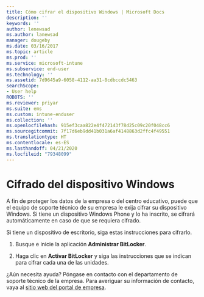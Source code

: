 ```yaml
---
title: Cómo cifrar el dispositivo Windows | Microsoft Docs
description: ''
keywords: ''
author: lenewsad
ms.author: lanewsad
manager: dougeby
ms.date: 03/16/2017
ms.topic: article
ms.prod: ''
ms.service: microsoft-intune
ms.subservice: end-user
ms.technology: ''
ms.assetid: 7d9645a9-6058-4112-aa31-8cdbccdc5463
searchScope:
- User help
ROBOTS: ''
ms.reviewer: priyar
ms.suite: ems
ms.custom: intune-enduser
ms.collection: ''
ms.openlocfilehash: 915ef3caa822e4f472143f78d25c09c20f048cc6
ms.sourcegitcommit: 7f17d6eb9dd41b031a6af4148863d2ffc4f49551
ms.translationtype: HT
ms.contentlocale: es-ES
ms.lasthandoff: 04/21/2020
ms.locfileid: "79348099"
---
```

# <a name="how-to-encrypt-your-windows-device"></a>Cifrado del dispositivo Windows

A fin de proteger los datos de la empresa o del centro educativo, puede que el equipo de soporte técnico de su empresa le exija cifrar su dispositivo Windows. Si tiene un dispositivo Windows Phone y lo ha inscrito, se cifrará automáticamente en caso de que se requiera cifrado.

Si tiene un dispositivo de escritorio, siga estas instrucciones para cifrarlo.

1. Busque e inicie la aplicación **Administrar BitLocker**.

2. Haga clic en **Activar BitLocker** y siga las instrucciones que se indican para cifrar cada una de las unidades.

¿Aún necesita ayuda? Póngase en contacto con el departamento de soporte técnico de la empresa. Para averiguar su información de contacto, vaya al [sitio web del portal de empresa](https://go.microsoft.com/fwlink/?linkid=2010980).
